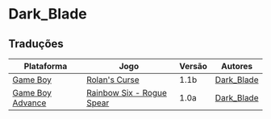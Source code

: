 # Dark_Blade

## Traduções

| Plataforma | Jogo | Versão | Autores |
| ----------- | ----------- | ----------- | ----------- |
| [Game Boy](../../traducoes/game-boy/) | [Rolan's Curse](../../traducoes/game-boy/rolans-curse_dark_blade/) | 1.1b | [Dark\_Blade](../../autores/dark_blade/) |
| [Game Boy Advance](../../traducoes/game-boy-advance/) | [Rainbow Six - Rogue Spear](../../traducoes/game-boy-advance/rainbow-six-rogue-spear_dark_blade/) | 1.0a | [Dark\_Blade](../../autores/dark_blade/) |